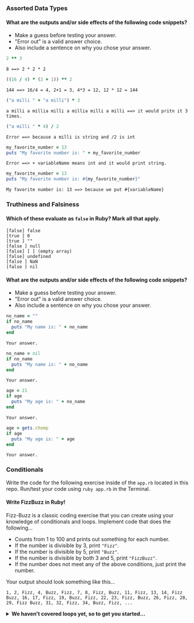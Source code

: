 ### Assorted Data Types

#### What are the outputs and/or side effects of the following code snippets?

* Make a guess before testing your answer.
* "Error out" is a valid answer choice.
* Also include a sentence on why you chose your answer.

```rb
2 ** 3
```
```text
8 ==> 2 * 2 * 2
```

```rb
((16 / 4) * (2 + 1)) ** 2
```
```text
144 ==> 16/4 = 4, 2+1 = 3, 4*3 = 12, 12 * 12 = 144
```

```rb
("a milli " + "a milli") * 3
```
```text
a milli a millia milli a millia milli a milli ==> it would pritn it 3 times.
```

```rb
("a milli " * 4) / 2
```
```text
Error ==> because a milli is string and /2 is int
```

```rb
my_favorite_number = 13
puts "My favorite number is: " + my_favorite_number
```
```text
Error ==> + variableName means int and it would print string.
```

```rb
my_favorite_number = 13
puts "My favorite number is: #{my_favorite_number}"
```
```text
My favorite number is: 13 ==> because we put #{variableName}
```

### Truthiness and Falsiness

#### Which of these evaluate as `false` in Ruby? Mark all that apply.

```text
[false] false
[true ] 0
[true ] ""
[false ] null
[false] [ ] (empty array)
[false] undefined
[false ] NaN
[false ] nil
```

#### What are the outputs and/or side effects of the following code snippets?

* Make a guess before testing your answer.
* "Error out" is a valid answer choice.
* Also include a sentence on why you chose your answer.

```rb
no_name = ""
if no_name
  puts "My name is: " + no_name
end
```
```text
Your answer.
```

```rb
no_name = nil
if no_name
  puts "My name is: " + no_name
end
```
```text
Your answer.
```

```rb
age = 21
if age
  puts "My age is: " + no_name
end
```
```text
Your answer.
```

```rb
age = gets.chomp
if age
  puts "My age is: " + age
end
```
```text
Your answer.
```

### Conditionals

Write the code for the following exercise inside of the `app.rb` located in this repo. Run/test your code using `ruby app.rb` in the Terminal.

#### Write FizzBuzz in Ruby!

Fizz-Buzz is a classic coding exercise that you can create using your knowledge of conditionals and loops. Implement code that does the following...

* Counts from 1 to 100 and prints out something for each number.
* If the number is divisible by 3, print `"Fizz"`.
* If the number is divisible by 5, print `"Buzz"`.
* If the number is divisible by both 3 and 5, print `"FizzBuzz"`.
* If the number does not meet any of the above conditions, just print the number.

Your output should look something like this...
```
1, 2, Fizz, 4, Buzz, Fizz, 7, 8, Fizz, Buzz, 11, Fizz, 13, 14, Fizz Buzz, 16, 17, Fizz, 19, Buzz, Fizz, 22, 23, Fizz, Buzz, 26, Fizz, 28, 29, Fizz Buzz, 31, 32, Fizz, 34, Buzz, Fizz, ...
```

<details>
  <summary><strong>We haven't covered loops yet, so to get you started...</strong></summary>

  ```rb
  i = 1
  while i <= 100
    # Your code goes in here.
  end
  ```

</details>

